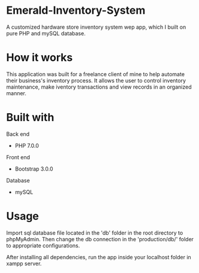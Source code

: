 # Emerald-Inventory-System
A customized hardware store inventory system wep app, which I built on pure PHP and mySQL database.

# How it works
This application was built for a freelance client of mine to help automate their business's inventory process. It allows the user
to control inventory maintenance, make iventory transactions and view records in an organized manner.

# Built with
Back end
* PHP 7.0.0

Front end
* Bootstrap 3.0.0

Database
* mySQL

# Usage
Import sql database file located in the 'db' folder in the root directory to phpMyAdmin. Then change the db connection in the 'production/db/' 
folder to appropriate configurations.

After installing all dependencies, run the app inside your localhost folder in xampp server.
